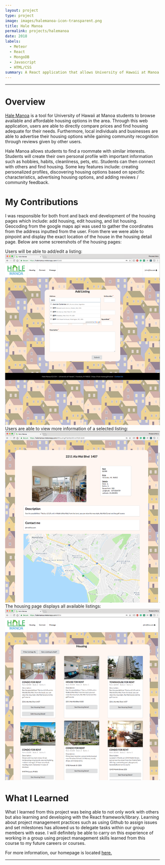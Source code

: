 ```yaml
---
layout: project
type: project
image: images/halemanoa-icon-transparent.png
title: Hale Manoa
permalink: projects/halemanoa
date: 2018
labels:
  - Meteor
  - React
  - MongoDB
  - Javascript
  - HTML/CSS
summary: A React application that allows University of Hawaii at Manoa students to browse available and affordable housing options in the area.
---
```

<hr>

<h1>Overview</h1>

<a href="https://hale-manoa.github.io/">Hale Manoa</a>  is a tool for University of Hawaii at Manoa students to browse available and affordable housing options in the area. Through this web application, users are able to directly compare prices and find housing adequate for their needs. Furthermore, local individuals and businesses are able to advertise their housing options while gaining community recognition through reviews given by other users.

Hale Manoa allows students to find a roommate with similar interests. Students will create their own personal profile with important information such as hobbies, habits, cleanliness, pets, etc. Students can then connect with others and find housing. Some key features include: creating personalized profiles, discovering housing options based on specific characteristics, advertising housing options, and adding reviews / community feedback.

<h1>My Contributions</h1>

I was responsible for both front and back end development of the housing pages which include: add housing, edit housing, and list housing. Geocoding from the google maps api was used to gather the coordinates from the address inputted from the user. From there we were able to pinpoint and display the exact location of the house in the housing detail page.
Below are some screenshots of the housing pages:


Users will be able to add/edit a listing:
<img class="ui large image" src="../images/AddHousing_GoogleAPI_M3.png">
Users are able to view more information of a selected listing:
<img class="ui large image" src="../images/ViewHousing_M3.png">
The housing page displays all available listings:
<img class="ui large image" src="../images/HousingList_M3.png">


<h1>What I Learned</h1>

What I learned from this project was being able to not only work with others but also learning and developing with the React framework/library. Learning about project management practices such as using Github to assign issues and set milestones has allowed us to delegate tasks within our group members with ease. I will definitely be able to carry on this experience of working in a group using project management skills learned from this course to my future careers or courses.

For more information, our homepage is located <a href="https://hale-manoa.github.io/">here.</a>

<hr>
